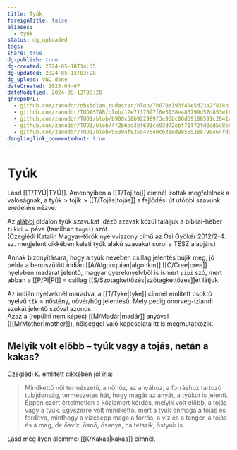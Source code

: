 ```yaml
---
title: Tyúk
foreignTitle: false
aliases:
  - tyúk
status: dg_uploaded
tags: 
share: true
dg-publish: true
dg-created: 2024-05-10T14:35
dg-updated: 2024-05-13T03:28
dg_upload: VNC done
dateCreated: 2023-04-07
dateModified: 2024-05-13T03:28
ghrepoURL:
  - github.com/zanodor/obsidian_tudastar/blob/7b070e193f40e5d23a2f818bf803593fb05aaed9/T/Ty%C3%BAk.md
  - github.com/zanodor/TUDASTAR/blob/12e71176f7f0e3138e483799d57d853e1bed8a4e/T/Ty%C3%BAk.md
  - github.com/zanodor/TUD1/blob/b900c58b922989f3c96bc06d69188591c2041c82/T/Ty%C3%BAk.md
  - github.com/zanodor/TUD1/blob/4f2b6ad3bf691ce93d72ebf71f72fd0cd5c8eb69/T/Ty%C3%BAk.md
  - github.com/zanodor/TUD1/blob/55304f835547540c63e0d98555288790464fd9e2/T/Ty%C3%BAk.md
danglinglink_commentedout: true
---
```


# Tyúk

Lásd [[T/TYÚ\|TYÚ]]. Amennyiben a [[T/Toj\|toj]] címnél írottak megfelelnek a valóságnak, a tyúk > tojik > [[T/Tojás\|tojás]] a fejlődési út utóbbi szavunk eredetére nézve.  

Az [alábbi](http://bhaktipedia.org/magyar/index.php-n=rohiniprija064.html) oldalon tyúk szavukat idéző szavak közül találjuk a bibliai-héber `tukki` = páva (tamilban `togai`) szót.    
(Czeglédi Katalin Magyar-török nyelvviszony című az Ősi Gyökér 2012/2-4. sz. megjelent cikkében keleti tyúk alakú szavakat sorol a TESZ alapján.)  

Annak bizonyítására, hogy a tyúk nevében csillag jelentés bújik meg, jó példa a bennszülött indián [[A/Algonquian\|algonkin]] [[C/Cree\|cree]] nyelvben madarat jelentő, magyar gyereknyelvből is ismert `pipi` szó, mert abban a [[P/PI\|PI]] = csillag [[S/Szótagkettőzés\|szótagkettőzés]]ét látjuk.  

Az indián nyelveknél maradva, a [[T/Tyke\|tyke]] címnél említett csoktó nyelvű `tīk` = nőstény, nővér/húg jelentésű. Mely pedig ónorvég-izlandi szukát jelentő szóval azonos.  
Azaz a (repülni nem képes) [[M/Madár\|madár]] anyával ([[M/Mother\|mother]]), nőiséggel való kapcsolata itt is megmutatkozik.  

## Melyik volt előbb – tyúk vagy a tojás, netán a kakas?

Czeglédi K. említett cikkében jól írja:  
> Mindkettő női természetű, a nőhöz, az anyához, a forráshoz tartozó tulajdonság, természetes hát, hogy magát az anyát, a tyúkot is jelenti. Éppen ezért értelmetlen a közismert kérdés, melyik volt előbb, a tojás vagy a tyúk. Egyszerre volt mindkettő, mert a tyúk önmaga a tojás és fordítva, minthogy a vízcsepp maga a forrás, a víz és a tenger, a tojás és a mag, de ősvíz, ősnő, ősanya, ha tetszik, őstyúk is.  

Lásd még ilyen alcímmel [[K/Kakas\|kakas]] címnél.  